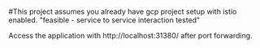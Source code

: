 #This project assumes you already have gcp project setup with istio enabled.
"feasible - service to service interaction tested"

Access the application with 
http://localhost:31380/<service-url> after port forwarding.
